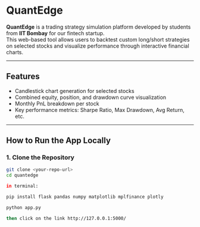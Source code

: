 # QuantEdge

**QuantEdge** is a trading strategy simulation platform developed by students from **IIT Bombay** for our fintech startup.  
This web-based tool allows users to backtest custom long/short strategies on selected stocks and visualize performance through interactive financial charts.

---

##  Features

- Candlestick chart generation for selected stocks  
- Combined equity, position, and drawdown curve visualization  
-  Monthly PnL breakdown per stock  
-  Key performance metrics: Sharpe Ratio, Max Drawdown, Avg Return, etc.

---

##  How to Run the App Locally

### 1. Clone the Repository

```bash
git clone <your-repo-url>
cd quantedge

in terminal:

pip install flask pandas numpy matplotlib mplfinance plotly

python app.py

then click on the link http://127.0.0.1:5000/
